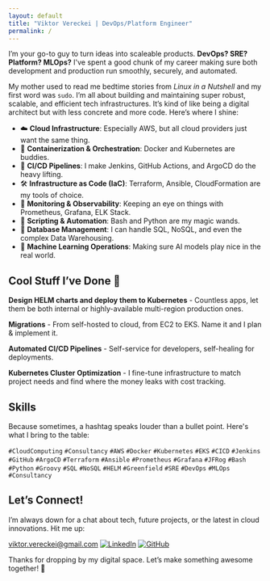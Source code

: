 ```yaml
---
layout: default
title: "Viktor Vereckei | DevOps/Platform Engineer"
permalink: /
---
```


I’m your go-to guy to turn ideas into scaleable products. **DevOps? SRE? Platform? MLOps?** I've spent a good chunk of my career making sure both development and production run smoothly, securely, and automated.

My mother used to read me bedtime stories from _Linux in a Nutshell_ and my first word was `sudo`. I’m all about building and maintaining super robust, scalable, and efficient tech infrastructures. It’s kind of like being a digital architect but with less concrete and more code. Here’s where I shine:

- ☁️ **Cloud Infrastructure**: Especially AWS, but all cloud providers just want the same thing.
- 🐳 **Containerization & Orchestration**: Docker and Kubernetes are buddies.
- 🔄 **CI/CD Pipelines**: I make Jenkins, GitHub Actions, and ArgoCD do the heavy lifting.
- 🛠️ **Infrastructure as Code (IaC)**: Terraform, Ansible, CloudFormation are my tools of choice.
- 👀 **Monitoring & Observability**: Keeping an eye on things with Prometheus, Grafana, ELK Stack.
- 📜 **Scripting & Automation**: Bash and Python are my magic wands.
- 💾 **Database Management**: I can handle SQL, NoSQL, and even the complex Data Warehousing.
- 🤖 **Machine Learning Operations**: Making sure AI models play nice in the real world.

## Cool Stuff I’ve Done 🚀

**Design HELM charts and deploy them to Kubernetes** - Countless apps, let them be both internal or highly-available multi-region production ones.

**Migrations** - From self-hosted to cloud, from EC2 to EKS. Name it and I plan & implement it.

**Automated CI/CD Pipelines** - Self-service for developers, self-healing for deployments.

**Kubernetes Cluster Optimization** - I fine-tune infrastructure to match project needs and find where the money leaks with cost tracking.

## Skills

Because sometimes, a hashtag speaks louder than a bullet point. Here's what I bring to the table:

`#CloudComputing` `#Consultancy` `#AWS` `#Docker` `#Kubernetes` `#EKS` `#CICD` `#Jenkins` `#GitHub` `#ArgoCD` `#Terraform` `#Ansible` `#Prometheus` `#Grafana` `#JFRog` `#Bash` `#Python` `#Groovy` `#SQL` `#NoSQL` `#HELM` `#Greenfield` `#SRE` `#DevOps` `#MLOps` `#Consultancy`

## Let’s Connect!

I’m always down for a chat about tech, future projects, or the latest in cloud innovations. Hit me up:

[viktor.vereckei@gmail.com](mailto:viktor.vereckei@gmail.com)
[![LinkedIn](https://img.shields.io/badge/-LinkedIn-blue?style=flat-square&logo=linkedin&logoColor=white)](https://www.linkedin.com/in/viktor-vereckei/)
[![GitHub](https://img.shields.io/badge/-GitHub-181717?style=flat-square&logo=github)](https://github.com/vverecke)

Thanks for dropping by my digital space. Let’s make something awesome together! 🤘
